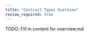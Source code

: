 ```yaml
---
title: "Contract Types Overview"
review_required: true
---
```


TODO: Fill in content for overview.md